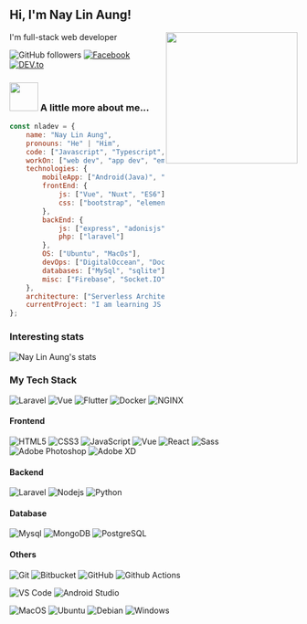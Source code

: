 <h2> Hi, I'm Nay Lin Aung! </h2>
<img align='right' src="https://media.giphy.com/media/M9gbBd9nbDrOTu1Mqx/giphy.gif" width="230">
I'm full-stack web developer

![GitHub followers](https://img.shields.io/github/followers/CrackiGuy?label=Follow&style=social)
<a href="https://www.facebook.com/profile.php?id=100010380070025" target="_blank"><img src="https://img.shields.io/badge/Facebook-%231877F2.svg?&style=flat-square&logo=facebook&logoColor=white" alt="Facebook"></a>
<a href="https://dev.to/crackiguy" target="_blank"><img src="https://img.shields.io/badge/DEV-%230A0A0A.svg?&style=flat-square&logo=DEV.to&logoColor=white" alt="DEV.to"></a>

### <img src="https://media.giphy.com/media/SAOe8gWe93k26DdyGe/giphy.gif" width="50"> A little more about me...  

```javascript
const nladev = {
    name: "Nay Lin Aung",
    pronouns: "He" | "Him",
    code: ["Javascript", "Typescript", "PHP", "Java", "C++","C","Dart"],
    workOn: ["web dev", "app dev", "embedded", "IOT"],
    technologies: {
        mobileApp: ["Android(Java)", "Flutter"],
        frontEnd: {
            js: ["Vue", "Nuxt", "ES6"],
            css: ["bootstrap", "element-ui", "custom"]
        },
        backEnd: {
            js: ["express", "adonisjs"],
            php: ["laravel"]
        },
        OS: ["Ubuntu", "MacOs"],
        devOps: ["DigitalOccean", "Docker🐳", "Apache2", "Nginx"],
        databases: ["MySql", "sqlite"],
        misc: ["Firebase", "Socket.IO", "ElectronJs", "etc..."]
    },
    architecture: ["Serverless Architecture", "Progressive web applications", "Single page applications"],
    currentProject: "I am learning JS to master"
};
```

### Interesting stats

![Nay Lin Aung's stats](https://github-readme-stats.vercel.app/api?username=crackiguy&show_icons=true)

### My Tech Stack

![Laravel](http://img.shields.io/badge/-Laravel-FF5733?style=flat&logo=laravel&logoColor=ffffff)
![Vue](http://img.shields.io/badge/-Vue-3BDA94?style=flat&logo=vue.js&logoColor=ffffff)
![Flutter](http://img.shields.io/badge/-Flutter-30BCE5?style=flat&logo=flutter&logoColor=ffffff)
![Docker](https://img.shields.io/badge/-Docker-black?style=flat&logo=docker)
![NGINX](http://img.shields.io/badge/-NGINX-269539?style=flat&logo=nginx&logoColor=ffffff)

#### Frontend
![HTML5](https://img.shields.io/badge/-HTML5-%23E44D27?style=flat&logo=html5&logoColor=ffffff)
![CSS3](https://img.shields.io/badge/-CSS3-%231572B6?style=flat&logo=css3)
![JavaScript](https://img.shields.io/badge/-JavaScript-%23F7DF1C?style=flat&logo=javascript&logoColor=000000&labelColor=%23F7DF1C&color=%23FFCE5A)
![Vue](http://img.shields.io/badge/-Vue-3BDA94?style=flat&logo=vue.js&logoColor=ffffff)
![React](https://img.shields.io/badge/-React-%23282C34?style=flat&logo=react)
![Sass](https://img.shields.io/badge/-Sass-%23CC6699?style=flat&logo=sass&logoColor=ffffff)
![Adobe Photoshop](http://img.shields.io/badge/-Abode%20Photoshop-26C9FF?style=flat&logo=adobe-photoshop&logoColor=ffffff)
![Adobe XD](http://img.shields.io/badge/-Abode%20XD-CE31DB?style=flat&logo=adobe-xd&logoColor=ffffff)

#### Backend
![Laravel](http://img.shields.io/badge/-Laravel-FF5733?style=flat&logo=laravel&logoColor=ffffff)
![Nodejs](https://img.shields.io/badge/-Nodejs-black?style=flat&logo=Node.js)
![Python](https://img.shields.io/badge/-Python-gray?style=flat&logo=python)


#### Database
![Mysql](http://img.shields.io/badge/-mysql-f2f2f2?style=flat&logo=mysql)
![MongoDB](http://img.shields.io/badge/-MongoDB-33E530?style=flat&logo=mongodb&logoColor=ffffff)
![PostgreSQL](https://img.shields.io/badge/-PostgreSQL-336791?style=flat&logo=postgresql)

#### Others
![Git](https://img.shields.io/badge/-Git-%23F05032?style=flat&logo=git&logoColor=%23ffffff)
![Bitbucket](https://img.shields.io/badge/-Bitbucket-FCA121?style=flat&logo=bitbucket)
![GitHub](https://img.shields.io/badge/-GitHub-181717?style=flat&logo=github)
![Github Actions](http://img.shields.io/badge/-Github%20Actions-2088FF?style=flat&logo=github-actions&logoColor=ffffff)

![VS Code](http://img.shields.io/badge/-VS%20Code-007ACC?style=flat&logo=visual-studio-code&logoColor=ffffff)
![Android Studio](http://img.shields.io/badge/-Android%20Studio-3DDC84?style=flat&logo=android-studio&logoColor=ffffff)

![MacOS](http://img.shields.io/badge/-MacOS-silver?style=flat&logo=apple&logoColor=ffffff)
![Ubuntu](http://img.shields.io/badge/-Ubuntu-orange?style=flat&logo=ubuntu&logoColor=ffffff)
![Debian](http://img.shields.io/badge/-Debian-A81D33?style=flat&logo=debian&logoColor=ffffff)
![Windows](http://img.shields.io/badge/-Windows-0078D6?style=flat&logo=windows&logoColor=ffffff)
